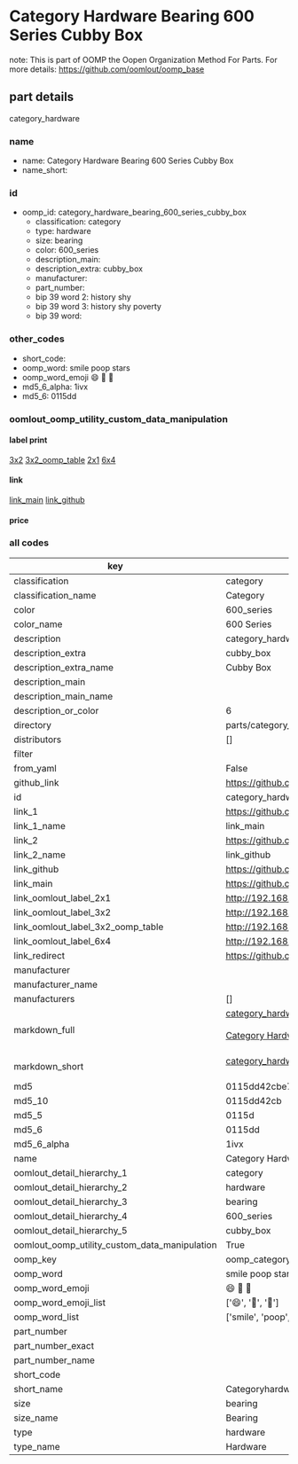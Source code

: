 # Category Hardware Bearing 600 Series Cubby Box  

note: This is part of OOMP the Oopen Organization Method For Parts. For more details: https://github.com/oomlout/oomp_base

##  part details
  



category_hardware



### name
* name: Category Hardware Bearing 600 Series Cubby Box
* name_short: 
### id
* oomp_id: category_hardware_bearing_600_series_cubby_box
  * classification: category
  * type: hardware
  * size: bearing
  * color: 600_series
  * description_main: 
  * description_extra: cubby_box
  * manufacturer: 
  * part_number: 
  * bip 39 word 2: history shy
  * bip 39 word 3: history shy poverty
  * bip 39 word: 

### other_codes
* short_code: 
* oomp_word: smile poop stars
* oomp_word_emoji :smile: :poop: :stars:
* md5_6_alpha: 1ivx
* md5_6: 0115dd






### oomlout_oomp_utility_custom_data_manipulation
#### label print
[3x2](http://192.168.1.245:1112/?label=oomp%201ivx)
[3x2_oomp_table](http://192.168.1.108:1112/?label=oomp%201ivx)
[2x1](http://192.168.1.242:1112/?label=oomp%201ivx)
[6x4](http://192.168.1.55:1112/?label=oomp%201ivx)    

#### link

[link_main](https://github.com/oomlout/oomlout_oomp_version_1_messy/tree/main/parts/category_hardware_bearing_600_series_cubby_box) [link_github](https://github.com/oomlout/oomlout_oomp_version_1_messy/tree/main/parts/category_hardware_bearing_600_series_cubby_box)                             

#### price







### all codes 
| key | value |  
| --- | --- |  
| classification | category |  
| classification_name | Category |  
| color | 600_series |  
| color_name | 600 Series |  
| description | category_hardware |  
| description_extra | cubby_box |  
| description_extra_name | Cubby Box |  
| description_main |  |  
| description_main_name |  |  
| description_or_color | 6  |  
| directory | parts/category_hardware_bearing_600_series_cubby_box |  
| distributors | [] |  
| filter |  |  
| from_yaml | False |  
| github_link | https://github.com/oomlout/oomlout_oomp_part_src/tree/main/parts/category_hardware_bearing_600_series_cubby_box |  
| id | category_hardware_bearing_600_series_cubby_box |  
| link_1 | https://github.com/oomlout/oomlout_oomp_version_1_messy/tree/main/parts/category_hardware_bearing_600_series_cubby_box |  
| link_1_name | link_main |  
| link_2 | https://github.com/oomlout/oomlout_oomp_version_1_messy/tree/main/parts/category_hardware_bearing_600_series_cubby_box |  
| link_2_name | link_github |  
| link_github | https://github.com/oomlout/oomlout_oomp_version_1_messy/tree/main/parts/category_hardware_bearing_600_series_cubby_box |  
| link_main | https://github.com/oomlout/oomlout_oomp_version_1_messy/tree/main/parts/category_hardware_bearing_600_series_cubby_box |  
| link_oomlout_label_2x1 | http://192.168.1.242:1112/?label=oomp%201ivx |  
| link_oomlout_label_3x2 | http://192.168.1.245:1112/?label=oomp%201ivx |  
| link_oomlout_label_3x2_oomp_table | http://192.168.1.108:1112/?label=oomp%201ivx |  
| link_oomlout_label_6x4 | http://192.168.1.55:1112/?label=oomp%201ivx |  
| link_redirect | https://github.com/oomlout/oomlout_oomp_version_1_messy/tree/main/parts/category_hardware_bearing_600_series_cubby_box |  
| manufacturer |  |  
| manufacturer_name |  |  
| manufacturers | [] |  
| markdown_full | [category_hardware_bearing_600_series_cubby_box](none)<br>[](none)<br>[Category Hardware Bearing 600 Series Cubby Box](none)<br><br> |  
| markdown_short | [category_hardware_bearing_600_series_cubby_box](none)<br><br> |  
| md5 | 0115dd42cbe7e1a86b3b881d5231e361 |  
| md5_10 | 0115dd42cb |  
| md5_5 | 0115d |  
| md5_6 | 0115dd |  
| md5_6_alpha | 1ivx |  
| name | Category Hardware Bearing 600 Series Cubby Box |  
| oomlout_detail_hierarchy_1 | category |  
| oomlout_detail_hierarchy_2 | hardware |  
| oomlout_detail_hierarchy_3 | bearing |  
| oomlout_detail_hierarchy_4 | 600_series |  
| oomlout_detail_hierarchy_5 | cubby_box |  
| oomlout_oomp_utility_custom_data_manipulation | True |  
| oomp_key | oomp_category_hardware_bearing_600_series_cubby_box |  
| oomp_word | smile poop stars |  
| oomp_word_emoji | :smile: :poop: :stars: |  
| oomp_word_emoji_list | [':smile:', ':poop:', ':stars:'] |  
| oomp_word_list | ['smile', 'poop', 'stars'] |  
| part_number |  |  
| part_number_exact |  |  
| part_number_name |  |  
| short_code |  |  
| short_name | Categoryhardware |  
| size | bearing |  
| size_name | Bearing |  
| type | hardware |  
| type_name | Hardware |  
